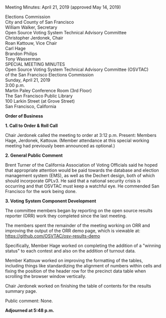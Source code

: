 Meeting Minutes: April 21, 2019 (approved May 14, 2019)

<div id="meeting_header_right" class="headered">
Elections Commission<br>
City and County of San Francisco<br>
William Walker, Secretary<br>
</div>

<div class="headered">
Open Source Voting System Technical Advisory Committee<br>
Christopher Jerdonek, Chair<br>
Roan Kattouw, Vice Chair<br>
Carl Hage<br>
Brandon Philips<br>
Tony Wasserman<br>
</div>

<div id="meeting_header_main" class="headered">
SPECIAL MEETING MINUTES<br>
Open Source Voting System Technical Advisory Committee (OSVTAC)<br>
of the San Francisco Elections Commission<br>
Sunday, April 21, 2019<br>
3:00 p.m.<br>
Martin Paley Conference Room (3rd Floor)<br>
The San Francisco Public Library<br>
100 Larkin Street (at Grove Street)<br>
San Francisco, California<br>
</div>

**Order of Business**

**1\. Call to Order & Roll Call**

Chair Jerdonek called the meeting to order at 3:12 p.m. Present: Members
Hage, Jerdonek, Kattouw. (Member attendance at this special working meeting
had previously been announced as optional.)


**2\. General Public Comment**

Brent Turner of the California Association of Voting Officials said he hoped
that appropriate attention would be paid towards the database and election
management system (EMS), as well as the Dechert design, both of which should
incorporate GPLv3. He said that a national security crisis is occurring and
that OSVTAC must keep a watchful eye. He commended San Francisco for the
work being done.


**3\. Voting System Component Development**

The committee members began by reporting on the open source results reporter
(ORR) work they completed since the last meeting.

The members spent the remainder of the meeting working on ORR and improving
the output of the ORR demo page, which is viewable at:
<https://github.com/OSVTAC/osv-results-demo>

Specifically, Member Hage worked on completing the addition of a "winning
status" to each contest and also on the addition of turnout data.

Member Kattouw worked on improving the formatting of the tables, including
things like standardizing the alignment of numbers within cells and fixing
the position of the header row for the precinct data table when scrolling the
browser window vertically.

Chair Jerdonek worked on finishing the table of contents for the results
summary page.

Public comment: None.


**Adjourned at 5:48 p.m.**
